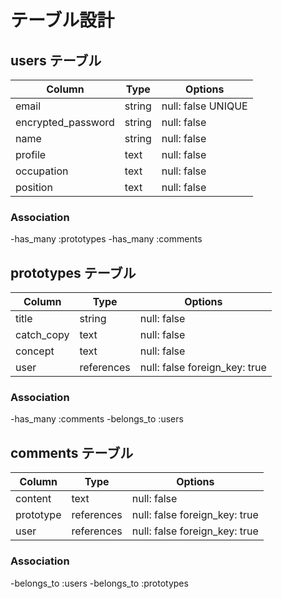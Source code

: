 # テーブル設計

## users テーブル

| Column             | Type   | Options            |
| ------------------ | ------ | ------------------ |
| email              | string | null: false UNIQUE |
| encrypted_password | string | null: false        |
| name               | string | null: false        |
| profile            | text   | null: false        |
| occupation         | text   | null: false        |
| position           | text   | null: false        |

### Association

-has_many :prototypes
-has_many :comments

## prototypes テーブル

| Column     | Type       | Options                        |
| ---------- | ---------- | ------------------------------ |
| title      | string     | null: false                    |
| catch_copy | text       | null: false                    |
| concept    | text       | null: false                    |
| user       | references | null: false  foreign_key: true |

### Association

-has_many :comments
-belongs_to :users

## comments テーブル
| Column    | Type       | Options                       |
| --------- | ---------- | ----------------------------- |
| content   | text       | null: false                   |
| prototype | references | null: false foreign_key: true |
| user      | references | null: false foreign_key: true |

### Association

-belongs_to :users
-belongs_to :prototypes